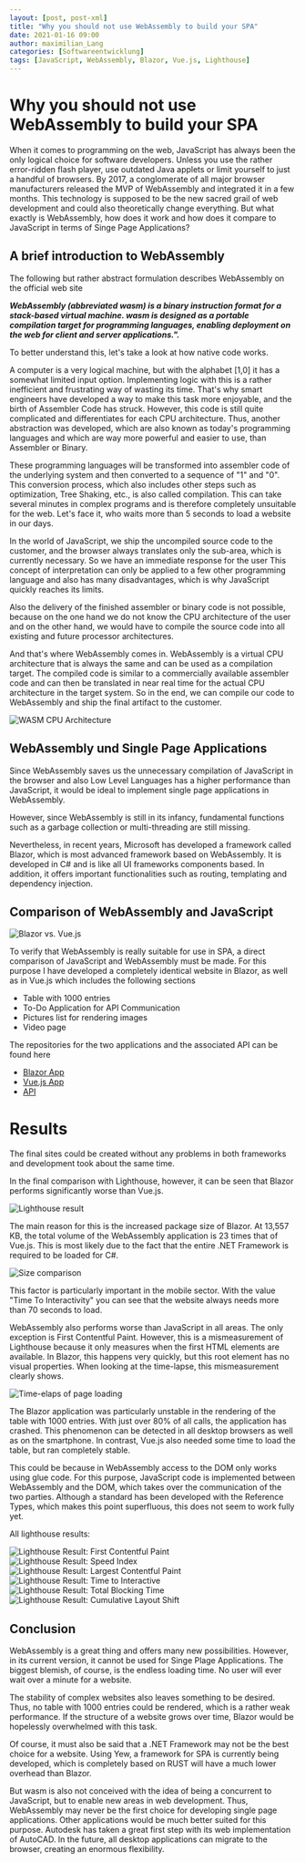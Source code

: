 ```yaml
---
layout: [post, post-xml]              
title: "Why you should not use WebAssembly to build your SPA"            
date: 2021-01-16 09:00 
author: maximilian_Lang                 
categories: [Softwareentwicklung]
tags: [JavaScript, WebAssembly, Blazor, Vue.js, Lighthouse]     
---
```


# Why you should not use WebAssembly to build your SPA


When it comes to programming on the web, JavaScript has always been the only logical choice for software developers. 
Unless you use the rather error-ridden flash player, use outdated Java applets or limit yourself to just a handful of browsers. 
By 2017, a conglomerate of all major browser manufacturers released the MVP of WebAssembly and integrated it in a few months. 
This technology is supposed to be the new sacred grail of web development and could also theoretically change everything. 
But what exactly is WebAssembly, how does it work and how does it compare to JavaScript in terms of Singe Page Applications?

## A brief introduction to WebAssembly

The following but rather abstract formulation describes WebAssembly on the official web site

***WebAssembly (abbreviated wasm) is a binary instruction format for a stack-based virtual machine. wasm is designed as a portable compilation target for programming languages, enabling deployment on the web for client and server applications.&quot;.***

To better understand this, let&#39;s take a look at how native code works.

A computer is a very logical machine, but with the alphabet [1,0] it has a somewhat limited input option. 
Implementing logic with this is a rather inefficient and frustrating way of wasting its time. 
That&#39;s why smart engineers have developed a way to make this task more enjoyable, and the birth of Assembler Code has struck. 
However, this code is still quite complicated and differentiates for each CPU architecture. 
Thus, another abstraction was developed, which are also known as today&#39;s programming languages and which are way more powerful and easier to use, than Assembler or Binary.

These programming languages will be transformed into assembler code of the underlying system and then converted to a sequence of &quot;1&quot; and &quot;0&quot;. 
This conversion process, which also includes other steps such as optimization, Tree Shaking, etc., is also called compilation. 
This can take several minutes in complex programs and is therefore completely unsuitable for the web. 
Let&#39;s face it, who waits more than 5 seconds to load a website in our days.

In the world of JavaScript, we ship the uncompiled source code to the customer, and the browser always translates only the sub-area, which is currently necessary. 
So we have an immediate response for the user This concept of interpretation can only be applied to a few other programming language and also has many disadvantages, which is why JavaScript quickly reaches its limits.

Also the delivery of the finished assembler or binary code is not possible, because on the one hand we do not know the CPU architecture of the user and on the other hand, we would have to compile the source code into all existing and future processor architectures.

And that&#39;s where WebAssembly comes in.
WebAssembly is a virtual CPU architecture that is always the same and can be used as a compilation target. 
The compiled code is similar to a commercially available assembler code and can then be translated in near real time for the actual CPU architecture in the target system.
So in the end, we can compile our code to WebAssembly and ship the final artifact to the customer.

![WASM CPU Architecture](/assets/images/posts/Why-you-should-not-use-WebAssembly-to-build-your-spa/wasm_cpu_architecture.png)

## WebAssembly und Single Page Applications

Since WebAssembly saves us the unnecessary compilation of JavaScript in the browser and also Low Level Languages has a higher performance than JavaScript, it would be ideal to implement single page applications in WebAssembly.

However, since WebAssembly is still in its infancy, fundamental functions such as a garbage collection or multi-threading are still missing.

Nevertheless, in recent years, Microsoft has developed a framework called Blazor, which is most advanced framework based on WebAssembly. 
It is developed in C# and is like all UI frameworks components based. In addition, it offers important functionalities such as routing, templating and dependency injection.

## Comparison of WebAssembly and JavaScript

![Blazor vs. Vue.js](/assets/images/posts/Why-you-should-not-use-WebAssembly-to-build-your-spa/WASM_VS_JS.png)

To verify that WebAssembly is really suitable for use in SPA, a direct comparison of JavaScript and WebAssembly must be made. 
For this purpose I have developed a completely identical website in Blazor, as well as in Vue.js which includes the following sections

- Table with 1000 entries
- To-Do Application for API Communication
- Pictures list for rendering images
- Video page

The repositories for the two applications and the associated API can be found here

- [Blazor App](https://github.com/xXanth0s/wasm_comparison_blazor-app)
- [Vue.js App](https://github.com/xXanth0s/wasm_comparison_vue_app)
- [API](https://github.com/xXanth0s/wasm_comparison_api)

# Results

The final sites could be created without any problems in both frameworks and development took about the same time.

In the final comparison with Lighthouse, however, it can be seen that Blazor performs significantly worse than Vue.js.

![Lighthouse result](/assets/images/posts/Why-you-should-not-use-WebAssembly-to-build-your-spa/Lighthouse_Results.jpg)


The main reason for this is the increased package size of Blazor. 
At 13,557 KB, the total volume of the WebAssembly application is 23 times that of Vue.js. 
This is most likely due to the fact that the entire .NET Framework is required to be loaded for C#.

![Size comparison](/assets/images/posts/Why-you-should-not-use-WebAssembly-to-build-your-spa/Size_Comparison.png)

This factor is particularly important in the mobile sector.
With the value &quot;Time To Interactivity&quot; you can see that the website always needs more than 70 seconds to load.

WebAssembly also performs worse than JavaScript in all areas. 
The only exception is First Contentful Paint. However, this is a mismeasurement of Lighthouse because it only measures when the first HTML elements are available. 
In Blazor, this happens very quickly, but this root element has no visual properties. 
When looking at the time-lapse, this mismeasurement clearly shows.

![Time-elaps of page loading](/assets/images/posts/Why-you-should-not-use-WebAssembly-to-build-your-spa/Fast_Motion.png)

The Blazor application was particularly unstable in the rendering of the table with 1000 entries. 
With just over 80% of all calls, the application has crashed. 
This phenomenon can be detected in all desktop browsers as well as on the smartphone. 
In contrast, Vue.js also needed some time to load the table, but ran completely stable.

This could be because in WebAssembly access to the DOM only works using glue code. 
For this purpose, JavaScript code is implemented between WebAssembly and the DOM, which takes over the communication of the two parties. 
Although a standard has been developed with the Reference Types, which makes this point superfluous, this does not seem to work fully yet.

All lighthouse results:


![Lighthouse Result: First Contentful Paint](/assets/images/posts/Why-you-should-not-use-WebAssembly-to-build-your-spa/First-Contentful-Paint.jpg)
![Lighthouse Result: Speed Index](/assets/images/posts/Why-you-should-not-use-WebAssembly-to-build-your-spa/Speed-Index.jpg)
![Lighthouse Result: Largest Contentful Paint](/assets/images/posts/Why-you-should-not-use-WebAssembly-to-build-your-spa/Largest-Contentful-Paint.jpg)
![Lighthouse Result: Time to Interactive](/assets/images/posts/Why-you-should-not-use-WebAssembly-to-build-your-spa/Time-to-Interactivity.jpg)
![Lighthouse Result: Total Blocking Time](/assets/images/posts/Why-you-should-not-use-WebAssembly-to-build-your-spa/Total-Blocking-Time.jpg)
![Lighthouse Result: Cumulative Layout Shift](/assets/images/posts/Why-you-should-not-use-WebAssembly-to-build-your-spa/Cumulative-Layout-Shift.jpg)

## Conclusion

WebAssembly is a great thing and offers many new possibilities. 
However, in its current version, it cannot be used for Singe Plage Applications.
The biggest blemish, of course, is the endless loading time. 
No user will ever wait over a minute for a website.

The stability of complex websites also leaves something to be desired. 
Thus, no table with 1000 entries could be rendered, which is a rather weak performance. 
If the structure of a website grows over time, Blazor would be hopelessly overwhelmed with this task.

Of course, it must also be said that a .NET Framework may not be the best choice for a website.
Using Yew, a framework for SPA is currently being developed, which is completely based on RUST will have a much lower overhead than Blazor.

But wasm is also not conceived with the idea of being a concurrent to JavaScript, but to enable new areas in web development. 
Thus, WebAssembly may never be the first choice for developing single page applications. 
Other applications would be much better suited for this purpose. 
Autodesk has taken a great first step with its web implementation of AutoCAD. 
In the future, all desktop applications can migrate to the browser, creating an enormous flexibility.
